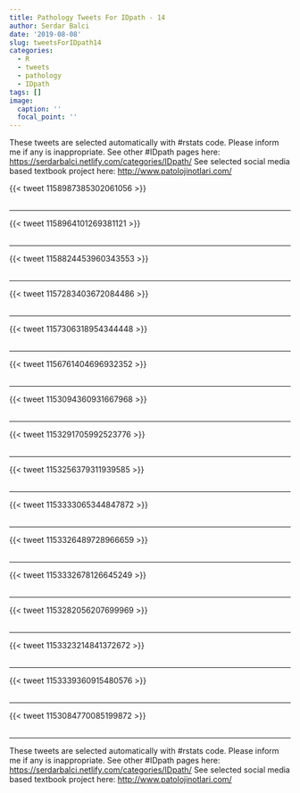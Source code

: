 ```yaml
---
title: Pathology Tweets For IDpath - 14
author: Serdar Balci
date: '2019-08-08'
slug: tweetsForIDpath14
categories:
  - R
  - tweets
  - pathology
  - IDpath
tags: []
image:
  caption: ''
  focal_point: ''
---
```



These tweets are selected automatically with #rstats code. Please inform me if any is inappropriate.
See other #IDpath pages here: https://serdarbalci.netlify.com/categories/IDpath/ 
See selected social media based textbook project here: http://www.patolojinotlari.com/

{{< tweet 1158987385302061056 >}}
<br>
<br>
<hr>
{{< tweet 1158964101269381121 >}}
<br>
<br>
<hr>
{{< tweet 1158824453960343553 >}}
<br>
<br>
<hr>
{{< tweet 1157283403672084486 >}}
<br>
<br>
<hr>
{{< tweet 1157306318954344448 >}}
<br>
<br>
<hr>
{{< tweet 1156761404696932352 >}}
<br>
<br>
<hr>
{{< tweet 1153094360931667968 >}}
<br>
<br>
<hr>
{{< tweet 1153291705992523776 >}}
<br>
<br>
<hr>
{{< tweet 1153256379311939585 >}}
<br>
<br>
<hr>
{{< tweet 1153333065344847872 >}}
<br>
<br>
<hr>
{{< tweet 1153326489728966659 >}}
<br>
<br>
<hr>
{{< tweet 1153332678126645249 >}}
<br>
<br>
<hr>
{{< tweet 1153282056207699969 >}}
<br>
<br>
<hr>
{{< tweet 1153323214841372672 >}}
<br>
<br>
<hr>
{{< tweet 1153339360915480576 >}}
<br>
<br>
<hr>
{{< tweet 1153084770085199872 >}}
<br>
<br>
<hr>


These tweets are selected automatically with #rstats code. Please inform me if any is inappropriate.
See other #IDpath pages here: https://serdarbalci.netlify.com/categories/IDpath/ 
See selected social media based textbook project here: http://www.patolojinotlari.com/
